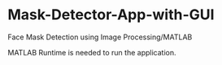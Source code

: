 # Mask-Detector-App-with-GUI
Face Mask Detection using Image Processing/MATLAB

MATLAB Runtime is needed to run the application.

